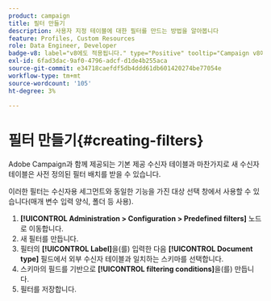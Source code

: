 ```yaml
---
product: campaign
title: 필터 만들기
description: 사용자 지정 테이블에 대한 필터를 만드는 방법을 알아봅니다
feature: Profiles, Custom Resources
role: Data Engineer, Developer
badge-v8: label="v8에도 적용됩니다." type="Positive" tooltip="Campaign v8에도 적용됩니다."
exl-id: 6fad3dac-9af0-4796-adcf-d1de4b255aca
source-git-commit: e34718caefdf5db4ddd61db601420274be77054e
workflow-type: tm+mt
source-wordcount: '105'
ht-degree: 3%

---
```


# 필터 만들기{#creating-filters}

Adobe Campaign과 함께 제공되는 기본 제공 수신자 테이블과 마찬가지로 새 수신자 테이블은 사전 정의된 필터 배치를 받을 수 있습니다.

이러한 필터는 수신자용 세그먼트와 동일한 기능을 가진 대상 선택 창에서 사용할 수 있습니다(매개 변수 입력 양식, 폴더 등 사용).

1. **[!UICONTROL Administration > Configuration > Predefined filters]** 노드로 이동합니다.
1. 새 필터를 만듭니다.
1. 필터의 **[!UICONTROL Label]**&#x200B;을(를) 입력한 다음 **[!UICONTROL Document type]** 필드에서 외부 수신자 테이블과 일치하는 스키마를 선택합니다.
1. 스키마의 필드를 기반으로 **[!UICONTROL filtering conditions]**&#x200B;을(를) 만듭니다.
1. 필터를 저장합니다.
